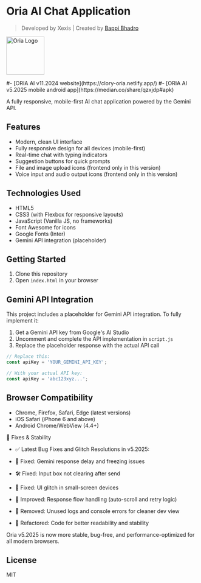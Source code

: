 # Oria AI Chat Application
> Developed by Xexis | Created by [Bappi Bhadro](https://bappi5.netlify.app/)

<p>
  <img src="https://oria-mobile.netlify.app/image/cb.png" alt="Oria Logo" width="100"/>
</p>
#- [ORIA AI v11.2024 website](https://clory-oria.netlify.app/)
#- [ORIA AI v5.2025 mobile android app](https://median.co/share/qzxjdp#apk)


A fully responsive, mobile-first AI chat application powered by the Gemini API.

## Features

- Modern, clean UI interface
- Fully responsive design for all devices (mobile-first)
- Real-time chat with typing indicators
- Suggestion buttons for quick prompts
- File and image upload icons (frontend only in this version)
- Voice input and audio output icons (frontend only in this version)

## Technologies Used

- HTML5
- CSS3 (with Flexbox for responsive layouts)
- JavaScript (Vanilla JS, no frameworks)
- Font Awesome for icons
- Google Fonts (Inter)
- Gemini API integration (placeholder)

## Getting Started

1. Clone this repository
2. Open `index.html` in your browser

## Gemini API Integration

This project includes a placeholder for Gemini API integration. To fully implement it:

1. Get a Gemini API key from Google's AI Studio
2. Uncomment and complete the API implementation in `script.js`
3. Replace the placeholder response with the actual API call

```javascript
// Replace this:
const apiKey = 'YOUR_GEMINI_API_KEY';

// With your actual API key:
const apiKey = 'abc123xyz...';
```

## Browser Compatibility

- Chrome, Firefox, Safari, Edge (latest versions)
- iOS Safari (iPhone 6 and above)
- Android Chrome/WebView (4.4+)

🧩 Fixes & Stability
- ✅ Latest Bug Fixes and Glitch Resolutions in v5.2025:

- 🐞 Fixed: Gemini response delay and freezing issues

- 🛠 Fixed: Input box not clearing after send

- 📱 Fixed: UI glitch in small-screen devices

- 🔁 Improved: Response flow handling (auto-scroll and retry logic)

- 🚫 Removed: Unused logs and console errors for cleaner dev view

- 🔄 Refactored: Code for better readability and stability

Oria v5.2025 is now more stable, bug-free, and performance-optimized for all modern browsers.

## License

MIT 
